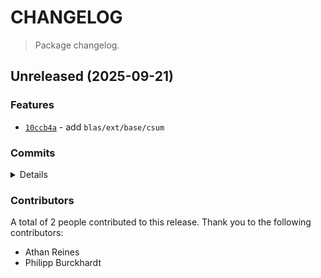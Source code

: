 # CHANGELOG

> Package changelog.

<section class="release" id="unreleased">

## Unreleased (2025-09-21)

<section class="features">

### Features

-   [`10ccb4a`](https://github.com/stdlib-js/stdlib/commit/10ccb4a44321d0caf5602042c78b49232de2b1dc) - add `blas/ext/base/csum`

</section>

<!-- /.features -->

<section class="commits">

### Commits

<details>

-   [`3dc5f1e`](https://github.com/stdlib-js/stdlib/commit/3dc5f1ef335565c05ee4be5878de5b587c7f28d6) - **docs:** fix require paths for complex arrays _(by Philipp Burckhardt)_
-   [`4977993`](https://github.com/stdlib-js/stdlib/commit/4977993a257fde660b0f8c5678ab0c8d6e26538a) - **docs:** fix example code _(by Philipp Burckhardt)_
-   [`10ccb4a`](https://github.com/stdlib-js/stdlib/commit/10ccb4a44321d0caf5602042c78b49232de2b1dc) - **feat:** add `blas/ext/base/csum` _(by Athan Reines)_

</details>

</section>

<!-- /.commits -->

<section class="contributors">

### Contributors

A total of 2 people contributed to this release. Thank you to the following contributors:

-   Athan Reines
-   Philipp Burckhardt

</section>

<!-- /.contributors -->

</section>

<!-- /.release -->

